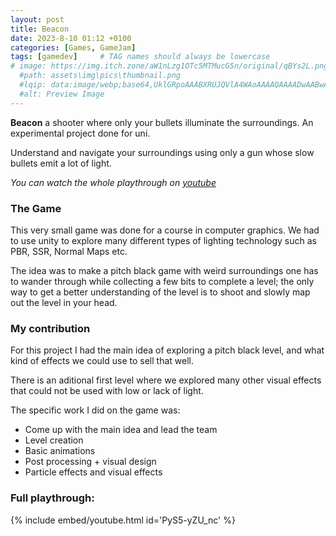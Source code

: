 ```yaml
---
layout: post
title: Beacon
date: 2023-8-10 01:12 +0100
categories: [Games, GameJam]
tags: [gamedev]     # TAG names should always be lowercase
# image: https://img.itch.zone/aW1nLzg1OTc5MTMucG5n/original/qBYs2L.png
  #path: assets\img\pics\thumbnail.png
  #lqip: data:image/webp;base64,UklGRpoAAABXRUJQVlA4WAoAAAAQAAAADwAABwAAQUxQSDIAAAARL0AmbZurmr57yyIiqE8oiG0bejIYEQTgqiDA9vqnsUSI6H+oAERp2HZ65qP/VIAWAFZQOCBCAAAA8AEAnQEqEAAIAAVAfCWkAALp8sF8rgRgAP7o9FDvMCkMde9PK7euH5M1m6VWoDXf2FkP3BqV0ZYbO6NA/VFIAAAA
  #alt: Preview Image
---
```

<!-- [![Itch](https://www.google.com/s2/favicons?domain=https://itch.io&sz=64)](https://bahble.itch.io/push-the-pull) -->

**Beacon**
a shooter where only your bullets illuminate the surroundings. An experimental project done for uni. 
<!-- #![Pic](https://img.itch.zone/aW1nLzg1OTc5MTMucG5n/original/qBYs2L.png) -->


Understand and navigate your surroundings using only a gun whose slow bullets emit a lot of light.

*You can watch the whole playthrough on [youtube](https://www.youtube.com/watch?v=PyS5-yZU_nc)*

### The Game
This very small game was done for a course in computer graphics. We had to use unity to explore many different types of lighting technology such as PBR, SSR, Normal Maps etc.

The idea was to make a pitch black game with weird surroundings one has to wander through while collecting a few bits to complete a level; the only way to get a better understanding of the level is to shoot and slowly map out the level in your head.

### My contribution 
For this project I had the main idea of exploring a pitch black level, and what kind of effects we could use to sell that well.

There is an aditional first level where we explored many other visual effects that could not be used with low or lack of light. 

The specific work I did on the game was:
- Come up with the main idea and lead the team
- Level creation
- Basic animations
- Post processing + visual design
- Particle effects and visual effects



### Full playthrough:
{% include embed/youtube.html id='PyS5-yZU_nc' %}